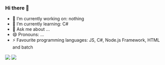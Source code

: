 ### Hi there 👋



- 🔭 I’m currently working on: nothing
- 🌱 I’m currently learning: C#
- 💬 Ask me about ...
- 😄 Pronouns: ...
- ⚡ Favourite programming languages: JS, C#, Node.js Framework, HTML and batch

<img align="center" src="https://github-readme-stats.vercel.app/api?username=awitech&count_private=true&show_icons=true&layout=compact" />
<img align="center" src="https://github-readme-stats.vercel.app/api/top-langs/?username=awitech&count_private=true&langs_count=7&hide=html&exclude_repo=alarmclock-esp,aosp-calculator,sway,ESP8266_RTOS_SDK,DefinitelyTyped,laboratory,dotfiles&layout=compact" />
